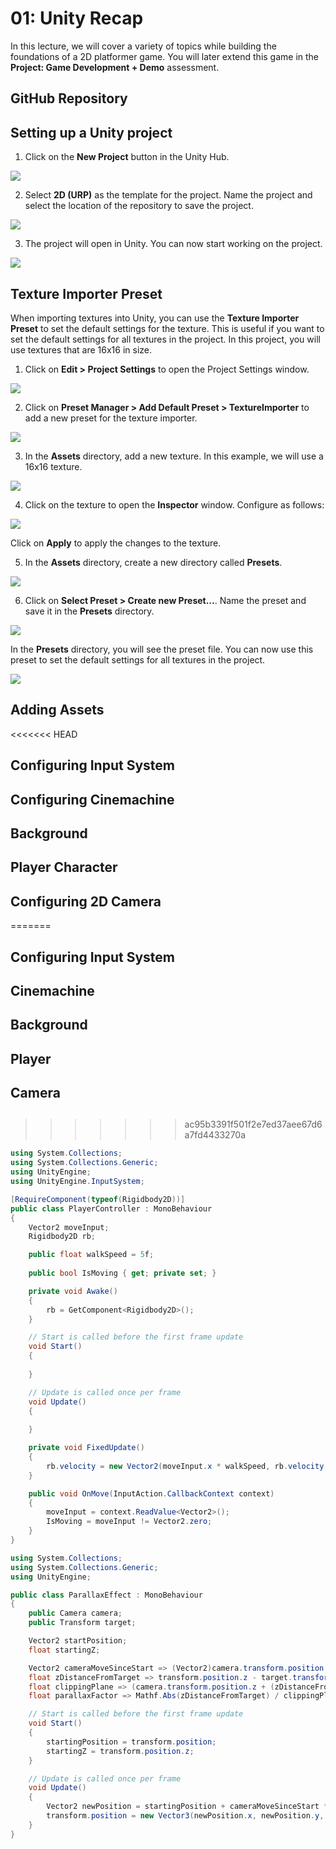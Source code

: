 # 01: Unity Recap

In this lecture, we will cover a variety of topics while building the foundations of a 2D platformer game. You will later extend this game in the **Project: Game Development + Demo** assessment.

## GitHub Repository

## Setting up a Unity project

1. Click on the **New Project** button in the Unity Hub.

![](../resources/img/01/01-setting-up-a-unity-project/01.png)

2. Select **2D (URP)** as the template for the project. Name the project and select the location of the repository to save the project.

![](../resources/img/01/01-setting-up-a-unity-project/02.png)

3. The project will open in Unity. You can now start working on the project.

![](../resources/img/01/01-setting-up-a-unity-project/03.png)

## Texture Importer Preset

When importing textures into Unity, you can use the **Texture Importer Preset** to set the default settings for the texture. This is useful if you want to set the default settings for all textures in the project. In this project, you will use textures that are 16x16 in size.

1. Click on **Edit > Project Settings** to open the Project Settings window.

![](../resources/img/01/02-texture-importer-preset/01.png)

2. Click on **Preset Manager > Add Default Preset > TextureImporter** to add a new preset for the texture importer.

![](../resources/img/01/02-texture-importer-preset/02.png)

3. In the **Assets** directory, add a new texture. In this example, we will use a 16x16 texture.

![](../resources/img/01/02-texture-importer-preset/03.png)

4. Click on the texture to open the **Inspector** window. Configure as follows:

![](../resources/img/01/02-texture-importer-preset/04.png)

Click on **Apply** to apply the changes to the texture.

5. In the **Assets** directory, create a new directory called **Presets**.

![](../resources/img/01/02-texture-importer-preset/05.png)

6. Click on **Select Preset > Create new Preset...**. Name the preset and save it in the **Presets** directory.

![](../resources/img/01/02-texture-importer-preset/06.png)

In the **Presets** directory, you will see the preset file. You can now use this preset to set the default settings for all textures in the project.

![](../resources/img/01/02-texture-importer-preset/07.png)

## Adding Assets
<<<<<<< HEAD

## Configuring Input System

## Configuring Cinemachine

## Background

## Player Character

## Configuring 2D Camera
=======

## Configuring Input System

## Cinemachine

## Background

## Player

## Camera

## 
>>>>>>> ac95b3391f501f2e7ed37aee67d6a7fd4433270a

```cs
using System.Collections;
using System.Collections.Generic;
using UnityEngine;
using UnityEngine.InputSystem;

[RequireComponent(typeof(Rigidbody2D))]
public class PlayerController : MonoBehaviour
{
    Vector2 moveInput;
    Rigidbody2D rb;

    public float walkSpeed = 5f;
    
    public bool IsMoving { get; private set; }

    private void Awake()
    {
        rb = GetComponent<Rigidbody2D>();
    }

    // Start is called before the first frame update
    void Start()
    {
        
    }

    // Update is called once per frame
    void Update()
    {
        
    }

    private void FixedUpdate() 
    {
        rb.velocity = new Vector2(moveInput.x * walkSpeed, rb.velocity.y);
    }

    public void OnMove(InputAction.CallbackContext context)
    {
        moveInput = context.ReadValue<Vector2>();
        IsMoving = moveInput != Vector2.zero;
    } 
}
```

```cs
using System.Collections;
using System.Collections.Generic;
using UnityEngine;

public class ParallaxEffect : MonoBehaviour
{
    public Camera camera;
    public Transform target;

    Vector2 startPosition;
    float startingZ;

    Vector2 cameraMoveSinceStart => (Vector2)camera.transform.position - startPosition;
    float zDistanceFromTarget => transform.position.z - target.transform.position.z;
    float clippingPlane => (camera.transform.position.z + (zDistanceFromTarget > 0 ? camera.farClipPlane : camera.nearClipPlane));
    float parallaxFactor => Mathf.Abs(zDistanceFromTarget) / clippingPlane;

    // Start is called before the first frame update
    void Start()
    {
        startingPosition = transform.position;
        startingZ = transform.position.z;
    }

    // Update is called once per frame
    void Update()
    {
        Vector2 newPosition = startingPosition + cameraMoveSinceStart * parallaxFactor;
        transform.position = new Vector3(newPosition.x, newPosition.y, startingZ);
    }
}
```